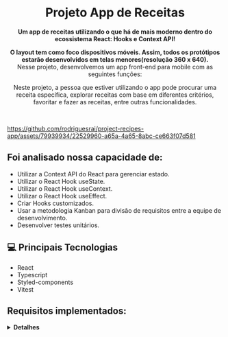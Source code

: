 <h1 align="center" style="font-weight: bold;">Projeto App de Receitas</h1>

<p align="center">
    <b>Um app de receitas utilizando o que há de mais moderno dentro do ecossistema React: Hooks e Context API!</b>
</p>
<p align="center">
    <b>O layout tem como foco dispositivos móveis. Assim, todos os protótipos estarão desenvolvidos em telas menores(resolução 360 x 640).</b><br>
    Nesse projeto, desenvolvemos um app front-end para mobile com as seguintes funções:
  
<p align="center">Neste projeto, a pessoa que estiver utilizando o app pode procurar uma receita específica, explorar receitas com base em diferentes critérios, favoritar e fazer as receitas, entre outras funcionalidades.</p>
<br>

https://github.com/rodriguesrai/project-recipes-app/assets/79939934/22529960-a65a-4a65-8abc-ce663f07d581



<h2 id="technologies">Foi analisado nossa capacidade de:</h2>

- Utilizar a Context API do React para gerenciar estado.
- Utilizar o React Hook useState.
- Utilizar o React Hook useContext.
- Utilizar o React Hook useEffect.
- Criar Hooks customizados.
- Usar a metodologia Kanban para divisão de requisitos entre a equipe de desenvolvimento.
- Desenvolver testes unitários.
</p>

<h2>💻 Principais Tecnologias</h2>

- React
- Typescript
- Styled-components
- Vitest

<h2>Requisitos implementados:</h2>
<details>
  <summary><strong>Detalhes</strong></summary><br />

<h2>Tela de login</h2>

1 - Crie todos os elementos que devem respeitar os atributos descritos no protótipo para a tela de login<br>
2 - Desenvolva a tela de maneira que a pessoa consiga escrever seu e-mail no input de email e sua senha no input de senha<br>
3 - Desenvolva a tela de maneira que o formulário só seja válido após o preenchimento de um e-mail válido e de uma senha com mais de 6 caracteres<br>
4 - Após a submissão do formulário, salve no localStorage o e-mail da pessoa usuária na chave user<br>
5 - Redirecione a pessoa usuária para a tela principal de receitas de comidas após a submissão e validação com sucesso do login<br>

<h2>Header</h2>
6 - Implemente o header de acordo com a necessidade de cada tela<br>
7 - Redirecione a pessoa usuária para a tela de perfil ao clicar no botão de perfil<br>
8 - Desenvolva o botão de busca que, ao ser clicado, permita a visualização da barra de busca ou a esconda<br>


<h2>Barra de busca – Header</h2>
9 - Implemente os elementos da barra de busca respeitando os atributos descritos no protótipo<br>
10 - Implemente três radio buttons na barra de busca: Ingredient, Name e First letter<br>
11 - Busque na API de comidas caso a pessoa esteja na página de comidas e na API de bebidas caso a pessoa esteja na de bebidas<br>
12 - Redirecione a pessoa usuária para a tela de detalhes da receita caso apenas uma receita seja encontrada (o ID da receita deve constar na URL)<br>
13 - Caso a busca retorne mais de uma receita, renderize as 12 primeiras encontradas e exiba a imagem e o nome de cada uma delas<br>
14 - Exiba um alert caso nenhuma receita seja encontrada<br>

<h2>Menu inferior</h2>
15 - Implemente o menu inferior posicionando-o de forma fixa e contendo dois ícones: um para comidas e outro para bebidas<br>
16 - Exiba o menu inferior apenas nas telas indicadas pelo protótipo<br>
17 - Redirecione a pessoa usuária para a tela correta ao clicar em cada ícone no menu inferior<br>


<h2>Tela principal de receitas</h2>
18 - Carregue as 12 primeiras receitas de comidas ou bebidas, uma em cada card<br>
19 - Implemente os botões de categoria para serem utilizados como filtro<br>
20 - Implemente o filtro das receitas por meio da API ao clicar no filtro de categoria<br>
21 - Implemente o filtro como um toggle, o qual, se for selecionado novamente, fará o app retornar as receitas sem nenhum filtro<br>
22 - Redirecione a pessoa usuária para a tela de detalhes quando ela clicar no card (a rota da tela deve mudar e sua URL deve conter o ID da receita)<br>


<h2>Tela de detalhes de uma receita</h2>
23 - Realize uma request para a API passando o ID da receita que deve estar disponível nos parâmetros da URL<br>
24 - Desenvolva a tela de modo que ela contenha uma imagem da receita, um título, a categoria da receita (em caso de comidas) e se é ou não alcoólica (em caso de bebidas), uma lista de ingredientes (com as quantidades e instruções necessárias), um vídeo do YouTube incorporado e recomendações<br>
25 - Implemente as recomendações (para receitas de comida, a recomendação deverá ser bebida; já para as receitas de bebida, a recomendação deverá ser comida)<br>
26 - Implemente os 6 cards de recomendação, mostrando apenas 2 deles (o scroll é horizontal, similar a um carousel)<br>
27 - Desenvolva um botão de nome "Start Recipe", que deve ficar fixo na parte de baixo da tela o tempo todo<br>
28 - Implemente a solução de forma que, caso a receita já tenha sido feita, o botão "Start Recipe" desapareça<br>
29 - Implemente a solução de modo que, caso a receita tenha sido iniciada mas não finalizada, o texto do botão deve ser "Continue Recipe"<br>
30 - Redirecione a pessoa usuária caso o botão Start Recipe seja clicado (nesse caso, a rota deve mudar para a tela de receita em progresso)<br>
31 - Implemente um botão de compartilhar e um de favoritar a receita<br>
32 - Implemente a solução de forma que, ao clicar no botão de compartilhar, o link de detalhes da receita seja copiado para o clipboard e uma mensagem avisando que ele foi copiado apareça na tela em uma tag HTML<br>
33 - Salve as receitas favoritas no localStorage na chave favoriteRecipes<br>
34 - Implemente o ícone do coração (favorito) de modo que ele fique preenchido caso a receita esteja favoritada e vazio caso contrário<br>
35 - Implemente a lógica no botão de favoritar de modo que, caso ele seja clicado, o ícone de coração mude seu estado atual e, caso esteja preenchido, mude para vazio e vice-versa<br>

<h2>Tela de receita em progresso</h2>
36 - Desenvolva a tela de modo que ela contenha uma imagem da receita, um título, a categoria (em caso de comidas) e se é ou não alcoólico (em caso de bebidas), uma lista de ingredientes (com as quantidades e instruções necessárias)<br>
37 - Desenvolva um checkbox para cada item da lista de ingredientes<br>
38 - Implemente uma lógica que ao clicar no checkbox de um ingrediente, o nome dele deve ser "riscado" da lista<br>
39 - Salve o estado do progresso, que deve ser mantido caso a pessoa atualize a página ou volte para a mesma receita<br>
40 - Desenvolva a lógica de favoritar e compartilhar (a lógica da tela de detalhes de uma receita se aplica aqui)<br>
41 - Implemente a solução de modo que o botão de finalizar receita (Finish Recipe) só esteja habilitado quando todos os ingredientes estiverem "checkados" (marcados)<br>
42 - Redirecione a pessoa usuária após ela clicar no botão de finalizar receita (Finish Recipe) para a página de receitas feitas, cuja rota deve ser /done-recipes<br>

<h2>Tela de receitas feitas</h2>
43 - Implemente os elementos da tela de receitas feitas respeitando os atributos descritos no protótipo<br>
44 - Desenvolva a tela de modo que, caso a receita do card seja uma comida, ela apresente: foto da receita, nome, categoria, nacionalidade, data em que a pessoa fez a receita, duas primeiras tags retornadas pela API e botão de compartilhar<br>
45 - Desenvolva a tela de maneira que, caso a receita do card seja uma bebida, ela apresente: foto da receita, nome, se é alcoólica, data em que a pessoa fez a receita e botão de compartilhar<br>
46 - Desenvolva a solução de modo que o botão de compartilhar copie a URL da tela de detalhes da receita para o clipboard<br>
47 - Implemente 2 botões que filtram as receitas por comida ou bebida e um terceiro que remove todos os filtros<br>
48 - Redirecione a pessoa usuária para a tela de detalhes da receita caso seja clicado na foto ou no nome da receita<br>

<h2>Tela de receitas favoritas</h2>
49 - Implemente os elementos da tela de receitas favoritas (cumulativo com os atributos em comum com a tela de receitas feitas) respeitando os atributos descritos no protótipo<br>
50 - Desenvolva a tela de modo que, caso a receita do card seja uma comida, ela apresente: foto da receita, nome, categoria, nacionalidade, botão de compartilhar e botão de desfavoritar<br>
51 - Desenvolva a tela de modo que, caso a receita do card seja uma bebida, ela apresente: foto da receita, nome, se é alcoólica ou não, botão de compartilhar e botão de desfavoritar<br>
52 - Desenvolva a solução de modo que o botão de compartilhar copie a URL da tela de detalhes da receita para o clipboard<br>
53 - Desenvolva a solução de modo que o botão de desfavoritar remova a receita da lista de receitas favoritas do localStorage e da tela<br>
54 - Implemente dois botões que filtrem as receitas por comida ou bebida e um terceiro que remova todos os filtros<br>
55 - Redirecione a pessoa usuária quando ela clicar na foto ou no nome da receita (nesse caso, a rota deve mudar para a tela de detalhes daquela receita)<br>

<h2>Tela de perfil</h2>
56 - Implemente os elementos da tela de perfil respeitando os atributos descritos no protótipo<br>
57 - Implemente a solução de maneira que o e-mail da pessoa usuária esteja visível<br>
58 - Implemente três botões: um de nome Done Recipes, um de nome Favorite Recipes e um de nome Logout<br>
59 - Redirecione a pessoa usuária de modo que, ao clicar no botão de Done Recipes, a rota mude para a tela de receitas feitas<br>
60 - Redirecione a pessoa usuária de modo que, ao clicar no botão de Favorite Recipes, a rota mude para a tela de receitas favoritas<br>
61 - Redirecione a pessoa usuária de modo que, ao clicar no botão Logout, o localStorage seja limpo e a rota mude para a tela de login<br>
</details>

